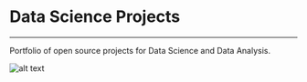 # Data Science Projects
<hr>

Portfolio of open source projects for Data Science and Data Analysis.

![alt text](https://www.cetax.com.br/blog/wp-content/uploads/2017/01/data-science.png)
